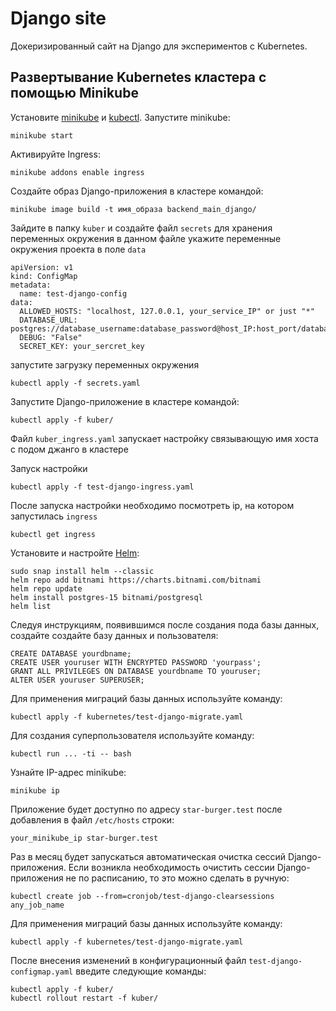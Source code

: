 # Django site

Докеризированный сайт на Django для экспериментов с Kubernetes.

## Развертывание Kubernetes кластера с помощью Minikube

Установите [minikube](https://kubernetes.io/ru/docs/tasks/tools/install-minikube/) и [kubectl](https://kubernetes.io/ru/docs/tasks/tools/install-kubectl/).
Запустите minikube:
```
minikube start
```

Активируйте Ingress:
```
minikube addons enable ingress
```

Создайте образ Django-приложения в кластере командой:
```
minikube image build -t имя_образа backend_main_django/
```
Зайдите в папку `kuber` и создайте файл `secrets` для хранения переменных окружения 
в данном файле укажите переменные окружения проекта в поле `data`

```shell-session
apiVersion: v1
kind: ConfigMap
metadata:
  name: test-django-config  
data:
  ALLOWED_HOSTS: "localhost, 127.0.0.1, your_service_IP" or just "*"
  DATABASE_URL: postgres://database_username:database_password@host_IP:host_port/database_name
  DEBUG: "False"
  SECRET_KEY: your_sercret_key
```

запустите загрузку переменных окружения

```shell-session
kubectl apply -f secrets.yaml
```
Запустите Django-приложение в кластере командой:
```
kubectl apply -f kuber/
```
Файл `kuber_ingress.yaml` запускает настройку связывающую имя хоста с подом джанго в кластере

Запуск настройки
```shell-session
kubectl apply -f test-django-ingress.yaml
```
После запуска настройки необходимо посмотреть ip, на котором запустилась `ingress`
```shell-session
kubectl get ingress
```

Установите и настройте [Helm](https://helm.sh/):
```
sudo snap install helm --classic
helm repo add bitnami https://charts.bitnami.com/bitnami
helm repo update
helm install postgres-15 bitnami/postgresql
helm list
```

Следуя инструкциям, появившимся после создания пода базы данных, создайте создайте базу данных и пользователя:
```
CREATE DATABASE yourdbname;
CREATE USER youruser WITH ENCRYPTED PASSWORD 'yourpass';
GRANT ALL PRIVILEGES ON DATABASE yourdbname TO youruser;
ALTER USER youruser SUPERUSER;
```

Для применения миграций базы данных используйте команду:
```
kubectl apply -f kubernetes/test-django-migrate.yaml
```

Для создания суперпользователя используйте команду:
```
kubectl run ... -ti -- bash
```

Узнайте IP-адрес minikube:
```
minikube ip
```

Приложение будет доступно по адресу `star-burger.test` после добавления в файл `/etc/hosts` строки:
```
your_minikube_ip star-burger.test
```

Раз в месяц будет запускаться автоматическая очистка сессий Django-приложения.
Если возникла необходимость очистить сессии Django-приложения не по расписанию, то это можно сделать в ручную:
```
kubectl create job --from=cronjob/test-django-clearsessions any_job_name
```

Для применения миграций базы данных используйте команду:
```
kubectl apply -f kubernetes/test-django-migrate.yaml
```

После внесения изменений в конфигурационный файл `test-django-configmap.yaml` введите следующие команды:
```
kubectl apply -f kuber/
kubectl rollout restart -f kuber/
```
